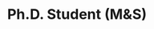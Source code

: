 ---
layout: default
name: Lauren Doocy
title: Ph.D. Student (M&S)
link: https://msgrad.ist.ucf.edu/
advisor: Kider 
email: ldoocy@ist.ucf.edu
image: student1
---